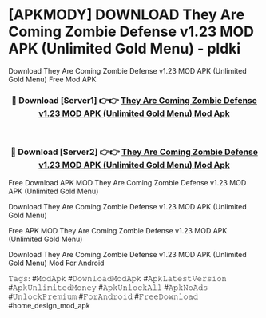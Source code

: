 # [APKMODY] DOWNLOAD They Are Coming Zombie Defense v1.23 MOD APK (Unlimited Gold Menu) - pldki
Download They Are Coming Zombie Defense v1.23 MOD APK (Unlimited Gold Menu) Free Mod APK

<div align="center">
<h3>🔴 Download [Server1] 👉👉 <a href="https://apk-comot.site?title=They_Are_Coming_Zombie_Defense_v1.23_MOD_APK_(Unlimited_Gold_Menu)">They Are Coming Zombie Defense v1.23 MOD APK (Unlimited Gold Menu) Mod Apk</a></h3><br>

<h3>🔴 Download [Server2] 👉👉 <a href="https://apk-comot.site?title=They_Are_Coming_Zombie_Defense_v1.23_MOD_APK_(Unlimited_Gold_Menu)">They Are Coming Zombie Defense v1.23 MOD APK (Unlimited Gold Menu) Mod Apk</a></h3>
</div>


Free Download APK MOD They Are Coming Zombie Defense v1.23 MOD APK (Unlimited Gold Menu)

Download They Are Coming Zombie Defense v1.23 MOD APK (Unlimited Gold Menu) 

Free APK MOD They Are Coming Zombie Defense v1.23 MOD APK (Unlimited Gold Menu) 

Download They Are Coming Zombie Defense v1.23 MOD APK (Unlimited Gold Menu) Mod For Android

𝚃𝚊𝚐𝚜: #𝙼𝚘𝚍𝙰𝚙𝚔 #𝙳𝚘𝚠𝚗𝚕𝚘𝚊𝚍𝙼𝚘𝚍𝙰𝚙𝚔 #𝙰𝚙𝚔𝙻𝚊𝚝𝚎𝚜𝚝𝚅𝚎𝚛𝚜𝚒𝚘𝚗 #𝙰𝚙𝚔𝚄𝚗𝚕𝚒𝚖𝚒𝚝𝚎𝚍𝙼𝚘𝚗𝚎𝚢 #𝙰𝚙𝚔𝚄𝚗𝚕𝚘𝚌𝚔𝙰𝚕𝚕 #𝙰𝚙𝚔𝙽𝚘𝙰𝚍𝚜 #𝚄𝚗𝚕𝚘𝚌𝚔𝙿𝚛𝚎𝚖𝚒𝚞𝚖 #𝙵𝚘𝚛𝙰𝚗𝚍𝚛𝚘𝚒𝚍 #𝙵𝚛𝚎𝚎𝙳𝚘𝚠𝚗𝚕𝚘𝚊𝚍 #home_design_mod_apk